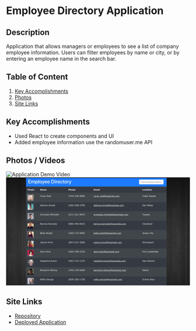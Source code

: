 # Employee Directory Application

## Description
Application that allows managers or employees to see a list of company employee information. Users can filter employees by name or city, or by entering an employee name in the search bar. 

## Table of Content

1. [Key Accomplishments](#accomplishments) 
2. [Photos](#photos)
3. [Site Links](#siteLinks)

<a name="accomplishments"></a>
## Key Accomplishments
* Used React to create components and UI
* Added employee information use the randomuser.me API

<a name="photos"></a>
## Photos / Videos
![Application Demo Video](/public/Employee-Directory-Demo.gif)
![Employee Directory](/public/employee-directory.jpg)

<a name="siteLinks"></a>
## Site Links
* [Repository](https://github.com/tlatta13/employee-directory.git)
* [Deployed Application](https://pure-sands-25600.herokuapp.com/)